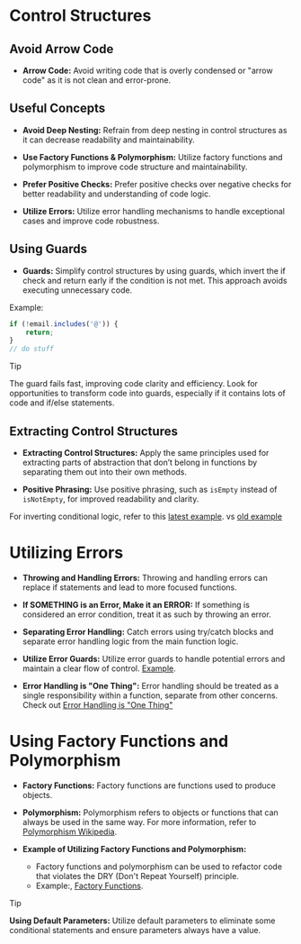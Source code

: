 # Control Structures

## Avoid Arrow Code

- **Arrow Code:** Avoid writing code that is overly condensed or "arrow code" as it is not clean and error-prone.

## Useful Concepts

- **Avoid Deep Nesting:** Refrain from deep nesting in control structures as it can decrease readability and maintainability.

- **Use Factory Functions & Polymorphism:** Utilize factory functions and polymorphism to improve code structure and maintainability.

- **Prefer Positive Checks:** Prefer positive checks over negative checks for better readability and understanding of code logic.

- **Utilize Errors:** Utilize error handling mechanisms to handle exceptional cases and improve code robustness.

## Using Guards

- **Guards:** Simplify control structures by using guards, which invert the if check and return early if the condition is not met. This approach avoids executing unnecessary code.

Example:
```javascript
if (!email.includes('@')) { 
    return;
}
// do stuff
```

>[!TIP]
> The guard fails fast, improving code clarity and efficiency. Look for opportunities to transform code into guards, especially if it contains lots of code and if/else statements.

## Extracting Control Structures

- **Extracting Control Structures:** Apply the same principles used for extracting parts of abstraction that don’t belong in functions by separating them out into their own methods.

- **Positive Phrasing:** Use positive phrasing, such as `isEmpty` instead of `isNotEmpty`, for improved readability and clarity.

For inverting conditional logic, refer to this [latest example](https://github.com/academind/clean-code-course-code/blob/control-06-inverting-logic/04-extract-functions.js#L60-L120).
vs [old example](https://github.com/academind/clean-code-course-code/blob/control-05-writing-clean-code/03-extract-functions.js)


# Utilizing Errors

- **Throwing and Handling Errors:** Throwing and handling errors can replace if statements and lead to more focused functions.

- **If SOMETHING is an Error, Make it an ERROR:** If something is considered an error condition, treat it as such by throwing an error.

- **Separating Error Handling:** Catch errors using try/catch blocks and separate error handling logic from the main function logic. 

- **Utilize Error Guards:** Utilize error guards to handle potential errors and maintain a clear flow of control. [Example](https://github.com/academind/clean-code-course-code/blob/control-07-creating-error-guards/use-errors.js#L70-L79).

- **Error Handling is "One Thing":** Error handling should be treated as a single responsibility within a function, separate from other concerns.
Check out [Error Handling is "One Thing"](https://github.com/academind/clean-code-course-code/blob/control-09-error-handling-is-one-thing/error-handling-is-one-thing.js#L69-L95)

# Using Factory Functions and Polymorphism

- **Factory Functions:** Factory functions are functions used to produce objects.

- **Polymorphism:** Polymorphism refers to objects or functions that can always be used in the same way. For more information, refer to [Polymorphism Wikipedia](https://en.wikipedia.org/wiki/Polymorphism_(computer_science)).

- **Example of Utilizing Factory Functions and Polymorphism:**
  - Factory functions and polymorphism can be used to refactor code that violates the DRY (Don't Repeat Yourself) principle. 
  - Example:, [Factory Functions](https://github.com/academind/clean-code-course-code/blob/control-10-factory-functions/factory-functions.js#L105-L121).

>[!TIP]
> **Using Default Parameters:** Utilize default parameters to eliminate some conditional statements and ensure parameters always have a value.
